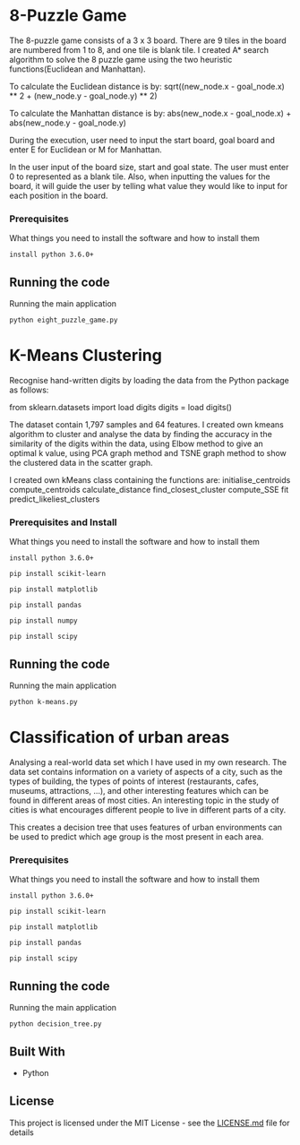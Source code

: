 # 8-Puzzle Game

The 8-puzzle game consists of a 3 x 3 board. There are 9 tiles in the
board are numbered from 1 to 8, and one tile is blank tile. I
created A* search algorithm to solve the 8 puzzle game using the
two heuristic functions(Euclidean and Manhattan).

To calculate the Euclidean distance is by:
sqrt((new_node.x - goal_node.x) ** 2 +
(new_node.y - goal_node.y) ** 2)

To calculate the Manhattan distance is by:
abs(new_node.x - goal_node.x) + abs(new_node.y - goal_node.y)

During the execution, user need to input the start board, goal board
and enter E for Euclidean or M for Manhattan.

In the user input of the board size, start and goal state. The user must enter
0 to represented as a blank tile. Also, when inputting the values for
the board, it will guide the user by telling what value they would like to input
for each position in the board.

### Prerequisites

What things you need to install the software and how to install
them

```
install python 3.6.0+
```

## Running the code

Running the main application
```
python eight_puzzle_game.py
```

# K-Means Clustering

Recognise hand-written digits by loading the data from the Python
package as follows:

from sklearn.datasets import load digits
digits = load digits()

The dataset contain 1,797 samples and 64 features. I created own
kmeans algorithm to cluster and analyse the data by finding the
accuracy in the similarity of the digits within the data, using
Elbow method to give an optimal k value, using PCA graph method
and TSNE graph method to show the clustered data in the scatter
graph.

I created own kMeans class containing the functions are:
  initialise_centroids
  compute_centroids
  calculate_distance
  find_closest_cluster
  compute_SSE
  fit
  predict_likeliest_clusters

### Prerequisites and Install

What things you need to install the software and how to install
them

```
install python 3.6.0+
```
```
pip install scikit-learn
```
```
pip install matplotlib
```
```
pip install pandas
```
```
pip install numpy
```
```
pip install scipy
```

## Running the code

Running the main application
```
python k-means.py
```

#  Classification of urban areas

Analysing a real-world data set which I have used in my own research. 
The data set contains information on a variety of aspects of a city, such as the 
types of building, the types of points of interest (restaurants, cafes, museums, 
attractions, ...), and other interesting features which can be found in different 
areas of most cities. An interesting topic in the study of cities is what encourages 
different people to live in different parts of a city.

This creates a decision tree that uses features of urban environments can be used 
to predict which age group is the most present in each area.

### Prerequisites

What things you need to install the software and how to install
them

```
install python 3.6.0+
```
```
pip install scikit-learn
```
```
pip install matplotlib
```
```
pip install pandas
```
```
pip install scipy
```

## Running the code

Running the main application
```
python decision_tree.py
```

## Built With
* Python

## License

This project is licensed under the MIT License - see the
[LICENSE.md](LICENSE.md) file for details
